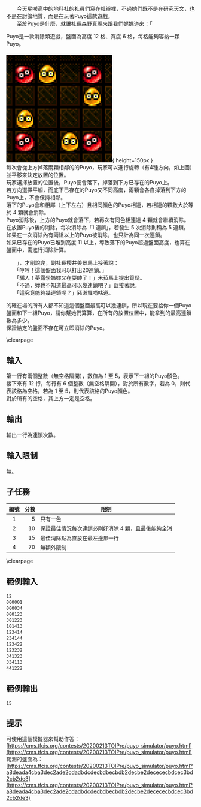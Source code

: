 #

　　今天星咲高中的地科社的社員們窩在社辦裡，不過她們既不是在研究天文，也不是在討論地質，而是在玩著Puyo這款遊戲。  
　　至於Puyo是什麼，就讓社長森野真理來跟我們娓娓道來：「  

Puyo是一款消除類遊戲，盤面為高度 12 格、寬度 6 格，每格能夠容納一顆Puyo。  
　　　　　　　　　　　　　　　　![](image01.png){ height=150px }  
每次會從上方掉落兩顆相鄰的的Puyo，玩家可以進行旋轉（有4種方向，如上圖）並平移來決定放置的位置。  
玩家選擇放置的位置後，Puyo便會落下，掉落到下方已存在的Puyo上。  
若方向選擇平躺，而底下已存在的Puyo又不同高度，兩顆會各自掉落到下方的Puyo上，不會保持相鄰。  
落下的Puyo會和相鄰（上下左右）且相同顏色的Puyo相連，若相連的顆數大於等於 4 顆就會消除。  
Puyo消除後，上方的Puyo就會落下，若再次有同色相連達 4 顆就會繼續消除。  
在放置Puyo後的消除，每次消除為「1 連鎖」，若發生 5 次消除則稱為 5 連鎖。  
如果在一次消除內有兩組以上的Puyo被消除，也只計為同一次連鎖。  
如果已存在的Puyo已堆到高度 11 以上，導致落下的Puyo超過盤面高度，也算在盤面中，需進行消除計算。  

　　」，才剛說完，副社長櫻井美景馬上接著說：  
　　「哼哼！這個盤面我可以打出20連鎖。」  
　　「騙人！夢露學姊妳又在耍帥了！」米菈馬上提出質疑。  
　　「不過，妳也不知道最高可以幾連鎖吧？」藍接著說。  
　　「這究竟能夠幾連鎖呢？」豬瀨舞嘀咕道。  

的確在場的所有人都不知道這個盤面最高可以幾連鎖，所以現在要給你一個Puyo盤面和下一組Puyo，請你幫她們算算，在所有的放置位置中，能拿到的最高連鎖數為多少。  
保證給定的盤面不存在可立即消除的Puyo。  

\clearpage

## 輸入
第一行有兩個整數（無空格隔開），數值為 1 至 5，表示下一組的Puyo顏色。  
接下來有 12 行，每行有 6 個整數（無空格隔開），對於所有數字，若為 0，則代表該格為空格，若為 1 至 5，則代表該格的Puyo顏色。  
對於所有的空格，其上方一定是空格。  

## 輸出
輸出一行為連鎖次數。  

## 輸入限制
無。  

## 子任務
| 編號 | 分數 |    限制    |
| :---: | ---: | ---------- |
|  1  | 5 | 只有一色 |
|  2  | 10 | 保證最佳情況每次連鎖必剛好消除 4 顆，且最後能夠全消 |
|  3  | 15 | 最佳消除點為直放在最左邊那一行 |
|  4  | 70 | 無額外限制 |

\clearpage

## 範例輸入
```
12
000001
000034
000123
301223
101413
123414
234144
123422
123232
341323
334113
441222
```

## 範例輸出
```
15
```

## 提示
可使用這個模擬器來幫助作答：[https://cms.tfcis.org/contests/20200213TOIPre/puyo_simulator/puyo.html](https://cms.tfcis.org/contests/20200213TOIPre/puyo_simulator/puyo.html)  
範測的盤面為：[https://cms.tfcis.org/contests/20200213TOIPre/puyo_simulator/puyo.html?a8deada4cba3dec2ade2cdadbdcdecbdbecbdb2decbe2decececbdcec3bd2cb2de3](https://cms.tfcis.org/contests/20200213TOIPre/puyo_simulator/puyo.html?a8deada4cba3dec2ade2cdadbdcdecbdbecbdb2decbe2decececbdcec3bd2cb2de3)  
